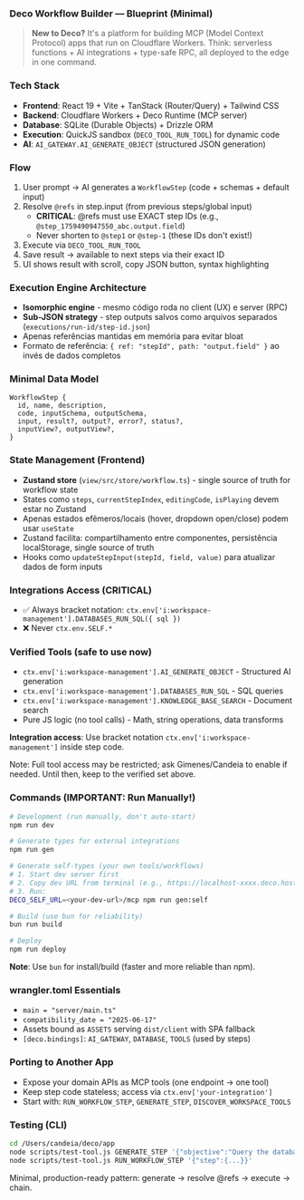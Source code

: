 ### Deco Workflow Builder — Blueprint (Minimal)

> **New to Deco?** It's a platform for building MCP (Model Context Protocol) apps that run on Cloudflare Workers. Think: serverless functions + AI integrations + type-safe RPC, all deployed to the edge in one command.

### Tech Stack
- **Frontend**: React 19 + Vite + TanStack (Router/Query) + Tailwind CSS
- **Backend**: Cloudflare Workers + Deco Runtime (MCP server)
- **Database**: SQLite (Durable Objects) + Drizzle ORM
- **Execution**: QuickJS sandbox (`DECO_TOOL_RUN_TOOL`) for dynamic code
- **AI**: `AI_GATEWAY.AI_GENERATE_OBJECT` (structured JSON generation)

### Flow
1) User prompt → AI generates a `WorkflowStep` (code + schemas + default input)
2) Resolve `@refs` in step.input (from previous steps/global input)
   - **CRITICAL**: @refs must use EXACT step IDs (e.g., `@step_1759490947550_abc.output.field`)
   - Never shorten to `@step1` or `@step-1` (these IDs don't exist!)
3) Execute via `DECO_TOOL_RUN_TOOL`
4) Save result → available to next steps via their exact ID
5) UI shows result with scroll, copy JSON button, syntax highlighting

### Execution Engine Architecture
- **Isomorphic engine** - mesmo código roda no client (UX) e server (RPC)
- **Sub-JSON strategy** - step outputs salvos como arquivos separados (`executions/run-id/step-id.json`)
- Apenas referências mantidas em memória para evitar bloat
- Formato de referência: `{ ref: "stepId", path: "output.field" }` ao invés de dados completos

### Minimal Data Model
```
WorkflowStep {
  id, name, description,
  code, inputSchema, outputSchema,
  input, result?, output?, error?, status?,
  inputView?, outputView?,
}
```

### State Management (Frontend)
- **Zustand store** (`view/src/store/workflow.ts`) - single source of truth for workflow state
- States como `steps`, `currentStepIndex`, `editingCode`, `isPlaying` devem estar no Zustand
- Apenas estados efêmeros/locais (hover, dropdown open/close) podem usar `useState`
- Zustand facilita: compartilhamento entre componentes, persistência localStorage, single source of truth
- Hooks como `updateStepInput(stepId, field, value)` para atualizar dados de form inputs

### Integrations Access (CRITICAL)
- ✅ Always bracket notation: `ctx.env['i:workspace-management'].DATABASES_RUN_SQL({ sql })`
- ❌ Never `ctx.env.SELF.*`

### Verified Tools (safe to use now)
- `ctx.env['i:workspace-management'].AI_GENERATE_OBJECT` - Structured AI generation
- `ctx.env['i:workspace-management'].DATABASES_RUN_SQL` - SQL queries
- `ctx.env['i:workspace-management'].KNOWLEDGE_BASE_SEARCH` - Document search
- Pure JS logic (no tool calls) - Math, string operations, data transforms

**Integration access**: Use bracket notation `ctx.env['i:workspace-management']` inside step code.

Note: Full tool access may be restricted; ask Gimenes/Candeia to enable if needed. Until then, keep to the verified set above.

### Commands (IMPORTANT: Run Manually!)
```bash
# Development (run manually, don't auto-start)
npm run dev

# Generate types for external integrations
npm run gen

# Generate self-types (your own tools/workflows)
# 1. Start dev server first
# 2. Copy dev URL from terminal (e.g., https://localhost-xxxx.deco.host)
# 3. Run:
DECO_SELF_URL=<your-dev-url>/mcp npm run gen:self

# Build (use bun for reliability)
bun run build

# Deploy
npm run deploy
```

**Note**: Use `bun` for install/build (faster and more reliable than npm).

### wrangler.toml Essentials
- `main = "server/main.ts"`
- `compatibility_date = "2025-06-17"`
- Assets bound as `ASSETS` serving `dist/client` with SPA fallback
- `[deco.bindings]`: `AI_GATEWAY`, `DATABASE`, `TOOLS` (used by steps)

### Porting to Another App
- Expose your domain APIs as MCP tools (one endpoint → one tool)
- Keep step code stateless; access via `ctx.env['your-integration']`
- Start with: `RUN_WORKFLOW_STEP`, `GENERATE_STEP`, `DISCOVER_WORKSPACE_TOOLS`

### Testing (CLI)
```bash
cd /Users/candeia/deco/app
node scripts/test-tool.js GENERATE_STEP '{"objective":"Query the database to count all todos"}'
node scripts/test-tool.js RUN_WORKFLOW_STEP '{"step":{...}}'
```

Minimal, production-ready pattern: generate → resolve @refs → execute → chain.


